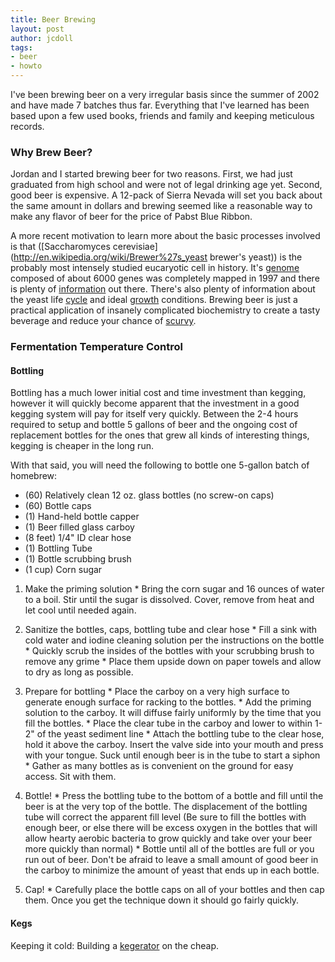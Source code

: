 ```yaml
---
title: Beer Brewing
layout: post
author: jcdoll
tags:
- beer
- howto
---
```


I've been brewing beer on a very irregular basis since the summer of 2002 and have made 7 batches thus far. Everything that I've learned has been based upon a few used books, friends and family and keeping meticulous records.

### Why Brew Beer?

Jordan and I started brewing beer for two reasons. First, we had just graduated from high school and were not of legal drinking age yet. Second, good beer is expensive. A 12-pack of Sierra Nevada will set you back about the same amount in dollars and brewing seemed like a reasonable way to make any flavor of beer for the price of Pabst Blue Ribbon.

A more recent motivation to learn more about the basic processes involved is that ([Saccharomyces cerevisiae](http://en.wikipedia.org/wiki/Brewer%27s_yeast brewer's yeast)) is the probably most intensely studied eucaryotic cell in history. It's [genome](http://www.yeastgenome.org/) composed of about 6000 genes was completely mapped in 1997 and there is plenty of [information](http://www.ncbi.nlm.nih.gov/entrez/query.fcgi?cmd=Retrieve&db=PubMed&list_uids=8849441&dopt=Abstract) out there. There's also plenty of information about the yeast life [cycle](http://www.phys.ksu.edu/gene/a1.html) and ideal [growth](http://maltosefalcons.com/tech/MB_Raines_Guide_to_Yeast_Culturing.php) conditions. Brewing beer is just a practical application of insanely complicated biochemistry to create a tasty beverage and reduce your chance of [scurvy](http://www.bbc.co.uk/history/discovery/exploration/captaincook_scurvy_01.shtml).


### Fermentation Temperature Control

#### Bottling

Bottling has a much lower initial cost and time investment than kegging, however it will quickly become apparent that the investment in a good kegging system will pay for itself very quickly. Between the 2-4 hours required to setup and bottle 5 gallons of beer and the ongoing cost of replacement bottles for the ones that grew all kinds of interesting things, kegging is cheaper in the long run.

With that said, you will need the following to bottle one 5-gallon batch of homebrew:

  * (60) Relatively clean 12 oz. glass bottles (no screw-on caps)
  * (60) Bottle caps
  * (1) Hand-held bottle capper
  * (1) Beer filled glass carboy
  * (8 feet) 1/4" ID clear hose
  * (1) Bottling Tube
  * (1) Bottle scrubbing brush
  * (1 cup) Corn sugar

  1. Make the priming solution
    * Bring the corn sugar and 16 ounces of water to a boil. Stir until the sugar is dissolved. Cover, remove from heat and let cool until needed again.

  2. Sanitize the bottles, caps, bottling tube and clear hose
    * Fill a sink with cold water and iodine cleaning solution per the instructions on the bottle
    * Quickly scrub the insides of the bottles with your scrubbing brush to remove any grime
    * Place them upside down on paper towels and allow to dry as long as possible.

  3. Prepare for bottling
    * Place the carboy on a very high surface to generate enough surface for racking to the bottles.
    * Add the priming solution to the carboy. It will diffuse fairly uniformly by the time that you fill the bottles.
    * Place the clear tube in the carboy and lower to within 1-2" of the yeast sediment line
    * Attach the bottling tube to the clear hose, hold it above the carboy. Insert the valve side into your mouth and press with your tongue. Suck until enough beer is in the tube to start a siphon
    * Gather as many bottles as is convenient on the ground for easy access. Sit with them.

  4. Bottle!
    * Press the bottling tube to the bottom of a bottle and fill until the beer is at the very top of the bottle. The displacement of the bottling tube will correct the apparent fill level (Be sure to fill the bottles with enough beer, or else there will be excess oxygen in the bottles that will allow hearty aerobic bacteria to grow quickly and take over your beer more quickly than normal)
    * Bottle until all of the bottles are full or you run out of beer. Don't be afraid to leave a small amount of good beer in the carboy to minimize the amount of yeast that ends up in each bottle.

  5. Cap!
    * Carefully place the bottle caps on all of your bottles and then cap them. Once you get the technique down it should go fairly quickly.

####  Kegs

Keeping it cold: Building a [kegerator](http://www.rayfes.com/me/kegerator/kegerator.php) on the cheap.
